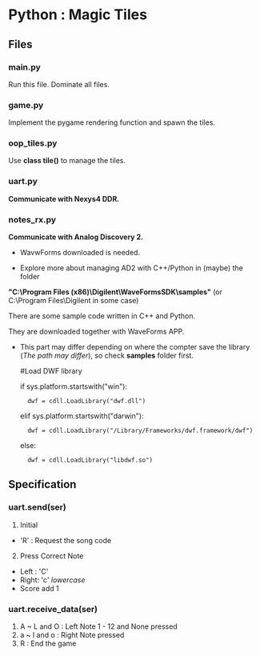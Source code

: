 # Python : Magic Tiles 

## Files

### main.py
Run this file. Dominate all files.

### game.py
Implement the pygame rendering function and spawn the tiles.

### oop_tiles.py
Use **class tile()** to manage the tiles.

### uart.py
**Communicate with Nexys4 DDR.**

### notes_rx.py
**Communicate with Analog Discovery 2.**

- WavwForms downloaded is needed.

- Explore more about managing AD2 with C++/Python in (maybe) the folder 

**"C:\Program Files (x86)\Digilent\WaveFormsSDK\samples"** (or C:\Program Files\Digilent in some case)

There are some sample code written in C++ and Python. 

They are downloaded together with WaveForms APP.

- This part may differ depending on where the compter save the library (*The path may differ*), 
so check **samples** folder first.

    #Load DWF library

    if sys.platform.startswith("win"):

        dwf = cdll.LoadLibrary("dwf.dll") 

    elif sys.platform.startswith("darwin"):

        dwf = cdll.LoadLibrary("/Library/Frameworks/dwf.framework/dwf")

    else:
    
        dwf = cdll.LoadLibrary("libdwf.so")

## Specification

### uart.send(ser)
1. Initial
- 'R' : Request the song code
2. Press Correct Note
- Left : 'C'
- Right: 'c' *lowercase*
- Score add 1

### uart.receive_data(ser)
1. A ~ L and O : Left Note 1 - 12 and None pressed
2. a ~ l and o : Right Note pressed
3. R : End the game

